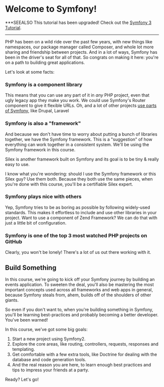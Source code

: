 # Welcome to Symfony!

***SEEALSO
This tutorial has been upgraded! Check out the [Symfony 3 Tutorial][symfony3].
***

PHP has been on a wild ride over the past few years, with new things like
namespaces, our package manager called Composer, and whole lot more sharing
and friendship between projects. And in a lot of ways, Symfony has been in
the driver's seat for all of that. So congrats on making it here: you're
on a path to building great applications.

Let's look at some facts:

### Symfony is a component library

This means that you can use any part of it in *any* PHP project, even that
ugly legacy app they make you work. We could use Symfony's Router component
to give it flexible URLs. Oh, and a lot of other projects [use parts of Symfony][symfony_projects],
like Drupal, Laravel

### Symfony is also a "framework"

And because we don't have time to worry about putting a bunch of libraries
together, we have the Symfony framework. This is a "suggestion" of how
everything can work together in a consistent system. We'll be using the Symfony
framework in this course.

Silex is another framework built on Symfony and its goal is to be tiny &
really easy to use.

I know what you're wondering: should I use the Symfony framework or this
Silex guy? Use them both. Because they both use the same pieces, when you're
done with this course, you'll be a certifiable Silex expert.

### Symfony plays nice with others

Yep, Symfony tries to be as boring as possible by following widely-used standards.
This makes it effortless to include and use other libraries in your project.
Want to use a component of Zend Framework? We can do that with just a little
bit of configuration.

### Symfony is one of the top 3 most watched PHP projects on GitHub

Clearly, you won't be lonely! There's a lot of us out there working with it.

## Build Something

In this course, we're going to kick off your Symfony journey by building
an events application. To sweeten the deal, you'll also be mastering the
most important concepts used across all frameworks and web apps in general,
because Symfony steals from, ahem, builds off of the shoulders of other giants.

So even if you don't want to, when you're building something in Symfony,
you'll be learning best-practices and probably becoming a better developer.
You've been warned!

In this course, we've got some big goals:

1. Start a new project using Symfony2.
2. Explore the core areas, like routing, controllers, requests, responses and
   templating.
3. Get comfortable with a few extra tools, like Doctrine for dealing with
   the database and code generation tools.
4. And the real reason you are here, to learn enough best practices and tips
   to impress your friends at a party.

Ready? Let's go!


[symfony_projects]: http://symfony.com/projects
[symfony3]: http://knpuniversity.com/screencast/symfony/start-project
